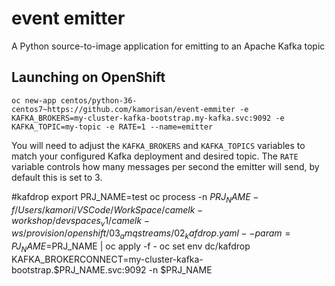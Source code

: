 # event emitter
A Python source-to-image application for emitting to an Apache Kafka topic

## Launching on OpenShift

```
oc new-app centos/python-36-centos7~https://github.com/kamorisan/event-emmiter -e KAFKA_BROKERS=my-cluster-kafka-bootstrap.my-kafka.svc:9092 -e KAFKA_TOPIC=my-topic -e RATE=1 --name=emitter
```

You will need to adjust the `KAFKA_BROKERS` and `KAFKA_TOPICS` variables to
match your configured Kafka deployment and desired topic. The `RATE` variable
controls how many messages per second the emitter will send, by default this
is set to 3.

#kafdrop
  export PRJ_NAME=test
  oc process -n $PRJ_NAME -f /Users/kamori/VSCode/WorkSpace/camelk-workshop/devspaces_v1/camelk-ws/provision/openshift/03_amqstreams/02_kafdrop.yaml --param=PJ_NAME=$PRJ_NAME | oc apply -f -
  oc set env dc/kafdrop KAFKA_BROKERCONNECT=my-cluster-kafka-bootstrap.$PRJ_NAME.svc:9092 -n $PRJ_NAME